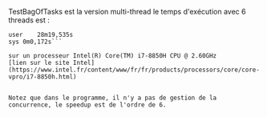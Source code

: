 TestBagOfTasks est la version multi-thread le temps d'exécution avec 6 threads est :
```real	4m43,389s
user	28m19,535s
sys	0m0,172s```

sur un processeur Intel(R) Core(TM) i7-8850H CPU @ 2.60GHz
[lien sur le site Intel](https://www.intel.fr/content/www/fr/fr/products/processors/core/core-vpro/i7-8850h.html)


Notez que dans le programme, il n'y a pas de gestion de la concurrence, le speedup est de l'ordre de 6.
